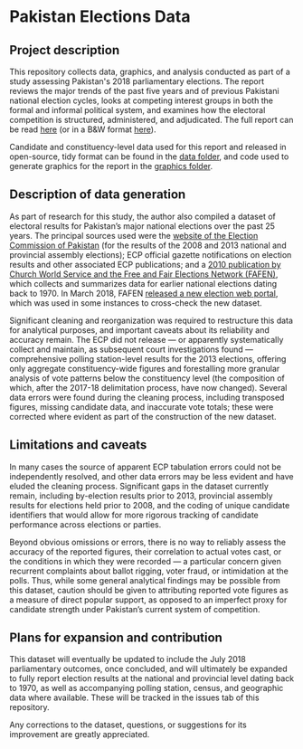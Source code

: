 # Pakistan Elections Data

## Project description
This repository collects data, graphics, and analysis conducted as part of a study assessing Pakistan's 2018 parliamentary elections. The report reviews the major trends of the past five years and of previous Pakistani national election cycles, looks at competing interest groups in both the formal and informal political system, and examines how the electoral competition is structured, administered, and adjudicated. The full report can be read [here](https://github.com/colincookman/pakistan_elections/blob/master/paper/CCookman%20-%20Previewing%20Pakistans%202018%20Elections.pdf) (or in a B&W format [here](https://github.com/colincookman/pakistan_elections/blob/master/paper/CCookman%20-%20Previewing%20Pakistans%202018%20Elections%20-%20BW%20Version.pdf)).

Candidate and constituency-level data used for this report and released in open-source, tidy format can be found in the [data folder](https://github.com/colincookman/pakistan_elections/tree/master/data), and code used to generate graphics for the report in the [graphics folder](https://github.com/colincookman/pakistan_elections/tree/master/graphics).

## Description of data generation
As part of research for this study, the author also compiled a dataset of electoral results for Pakistan’s major national elections over the past 25 years. The principal sources used were the [website of the Election Commission of Pakistan](https://ecp.gov.pk/) (for the results of the 2008 and 2013 national and provincial assembly elections); ECP official gazette notifications on election results and other associated ECP publications; and a [2010 publication by Church World Service and the Free and Fair Elections Network (FAFEN)](http://fafen.org/wp-content/uploads/2010/08/Compendium-National-Assembly-Elections-1970-2008-Pakistan.pdf), which collects and summarizes data for earlier national elections dating back to 1970. In March 2018, FAFEN [released a new election web portal](https://electionpakistan.com/), which was used in some instances to cross-check the new dataset.

Significant cleaning and reorganization was required to restructure this data for analytical purposes, and important caveats about its reliability and accuracy remain. The ECP did not release — or apparently systematically collect and maintain, as subsequent court investigations found — comprehensive polling station-level results for the 2013 elections, offering only aggregate constituency-wide figures and forestalling more granular analysis of vote patterns below the constituency level (the composition of which, after the 2017-18 delimitation process, have now changed). Several data errors were found during the cleaning process, including transposed figures, missing candidate data, and inaccurate vote totals; these were corrected where evident as part of the construction of the new dataset. 

## Limitations and caveats
In many cases the source of apparent ECP tabulation errors could not be independently resolved, and other data errors may be less evident and have eluded the cleaning process. Significant gaps in the dataset currently remain, including by-election results prior to 2013, provincial assembly results for elections held prior to 2008, and the coding of unique candidate identifiers that would allow for more rigorous tracking of candidate performance across elections or parties.

Beyond obvious omissions or errors, there is no way to reliably assess the accuracy of the reported figures, their correlation to actual votes cast, or the conditions in which they were recorded — a particular concern given recurrent complaints about ballot rigging, voter fraud, or intimidation at the polls. Thus, while some general analytical findings may be possible from this dataset, caution should be given to attributing reported vote figures as a measure of direct popular support, as opposed to an imperfect proxy for candidate strength under Pakistan’s current system of competition.

## Plans for expansion and contribution
This dataset will eventually be updated to include the July 2018 parliamentary outcomes, once concluded, and will ultimately be expanded to fully report election results at the national and provincial level dating back to 1970, as well as accompanying polling station, census, and geographic data where available. These will be tracked in the issues tab of this repository.

Any corrections to the dataset, questions, or suggestions for its improvement are greatly appreciated.
